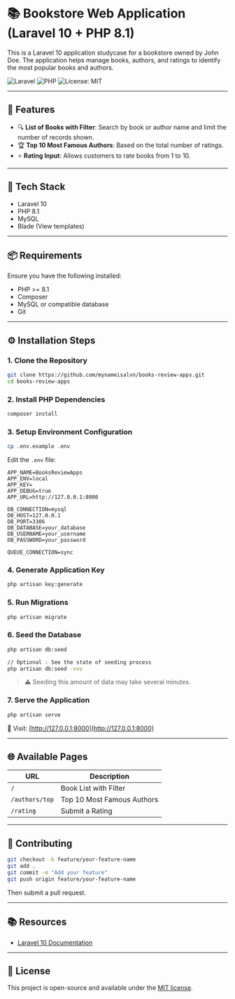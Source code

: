 # 📚 Bookstore Web Application (Laravel 10 + PHP 8.1)

This is a Laravel 10 application studycase for a bookstore owned by John Doe. The application helps manage books, authors, and ratings to identify the most popular books and authors.

![Laravel](https://img.shields.io/badge/Laravel-10-red)
![PHP](https://img.shields.io/badge/PHP-8.1-blue)
![License: MIT](https://img.shields.io/badge/License-MIT-yellow.svg)

---

## 🚀 Features

* 🔍 **List of Books with Filter**: Search by book or author name and limit the number of records shown.
* 🏆 **Top 10 Most Famous Authors**: Based on the total number of ratings.
* ⭐ **Rating Input**: Allows customers to rate books from 1 to 10.

---

## 🧰 Tech Stack

* Laravel 10
* PHP 8.1
* MySQL
* Blade (View templates)

---

## 📦 Requirements

Ensure you have the following installed:

* PHP >= 8.1
* Composer
* MySQL or compatible database
* Git

---

## ⚙️ Installation Steps

### 1. Clone the Repository

```bash
git clone https://github.com/mynameisalvn/books-review-apps.git
cd books-review-apps
```

### 2. Install PHP Dependencies

```bash
composer install
```

### 3. Setup Environment Configuration

```bash
cp .env.example .env
```

Edit the `.env` file:

```
APP_NAME=BooksReviewApps
APP_ENV=local
APP_KEY=
APP_DEBUG=true
APP_URL=http://127.0.0.1:8000

DB_CONNECTION=mysql
DB_HOST=127.0.0.1
DB_PORT=3306
DB_DATABASE=your_database
DB_USERNAME=your_username
DB_PASSWORD=your_password

QUEUE_CONNECTION=sync
```
### 4. Generate Application Key

```bash
php artisan key:generate
```


### 5. Run Migrations

```bash
php artisan migrate
```

### 6. Seed the Database

```bash
php artisan db:seed
```
```bash
// Optional : See the state of seeding process
php artisan db:seed -vvv
```

> ⚠️ Seeding this amount of data may take several minutes.

### 7. Serve the Application

```bash
php artisan serve
```

🔗 Visit: [http://127.0.0.1:8000](http://127.0.0.1:8000)

---

## 🌐 Available Pages

| URL            | Description                |
| -------------- | -------------------------- |
| `/`            | Book List with Filter      |
| `/authors/top` | Top 10 Most Famous Authors |
| `/rating`      | Submit a Rating            |

---


## 🤝 Contributing

```bash
git checkout -b feature/your-feature-name
git add .
git commit -m "Add your feature"
git push origin feature/your-feature-name
```

Then submit a pull request.

---

## 📚 Resources

* [Laravel 10 Documentation](https://laravel.com/docs/10.x)

---

## 📝 License

This project is open-source and available under the [MIT license](LICENSE).




